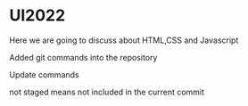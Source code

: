 # UI2022

Here we are going to discuss about HTML,CSS and Javascript

Added git commands into the repository

Update commands

not staged means not included in the current commit